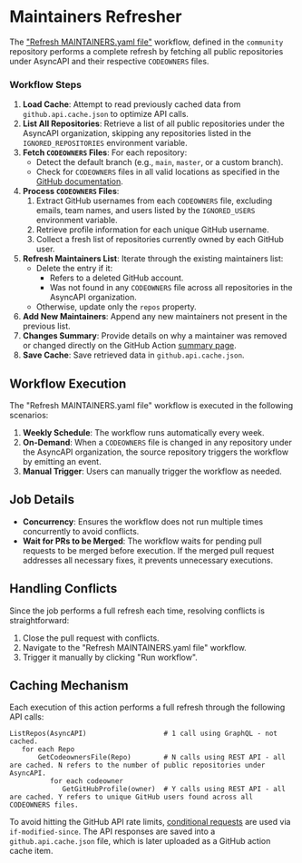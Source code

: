 # Maintainers Refresher

The ["Refresh MAINTAINERS.yaml file"](../../refresh-maintainers.yaml) workflow, defined in the `community` repository performs a complete refresh by fetching all public repositories under AsyncAPI and their respective `CODEOWNERS` files.

### Workflow Steps

1. **Load Cache**: Attempt to read previously cached data from `github.api.cache.json` to optimize API calls.
2. **List All Repositories**: Retrieve a list of all public repositories under the AsyncAPI organization, skipping any repositories listed in the `IGNORED_REPOSITORIES` environment variable.
3. **Fetch `CODEOWNERS` Files**: For each repository:
   - Detect the default branch (e.g., `main`, `master`, or a custom branch).
   - Check for `CODEOWNERS` files in all valid locations as specified in the [GitHub documentation](https://docs.github.com/en/repositories/managing-your-repositorys-settings-and-features/customizing-your-repository/about-code-owners#codeowners-file-location).
4. **Process `CODEOWNERS` Files**:
   1. Extract GitHub usernames from each `CODEOWNERS` file, excluding emails, team names, and users listed by the `IGNORED_USERS` environment variable.
   2. Retrieve profile information for each unique GitHub username.
   3. Collect a fresh list of repositories currently owned by each GitHub user.
5. **Refresh Maintainers List**: Iterate through the existing maintainers list:
   - Delete the entry if it:
      - Refers to a deleted GitHub account.
      - Was not found in any `CODEOWNERS` file across all repositories in the AsyncAPI organization.
   - Otherwise, update only the `repos` property.
6. **Add New Maintainers**: Append any new maintainers not present in the previous list.
7. **Changes Summary**: Provide details on why a maintainer was removed or changed directly on the GitHub Action [summary page](https://github.blog/2022-05-09-supercharging-github-actions-with-job-summaries/).
8. **Save Cache**: Save retrieved data in `github.api.cache.json`.

## Workflow Execution

The "Refresh MAINTAINERS.yaml file" workflow is executed in the following scenarios:
1. **Weekly Schedule**: The workflow runs automatically every week.
2. **On-Demand**: When a `CODEOWNERS` file is changed in any repository under the AsyncAPI organization, the source repository triggers the workflow by emitting an event.
3. **Manual Trigger**: Users can manually trigger the workflow as needed.

## Job Details

- **Concurrency**: Ensures the workflow does not run multiple times concurrently to avoid conflicts.
- **Wait for PRs to be Merged**: The workflow waits for pending pull requests to be merged before execution. If the merged pull request addresses all necessary fixes, it prevents unnecessary executions.

## Handling Conflicts

Since the job performs a full refresh each time, resolving conflicts is straightforward:

1. Close the pull request with conflicts.
2. Navigate to the "Refresh MAINTAINERS.yaml file" workflow.
3. Trigger it manually by clicking "Run workflow".

## Caching Mechanism

Each execution of this action performs a full refresh through the following API calls:

```
ListRepos(AsyncAPI)                   # 1 call using GraphQL - not cached.
   for each Repo                     
       GetCodeownersFile(Repo)        # N calls using REST API - all are cached. N refers to the number of public repositories under AsyncAPI.
          for each codeowner
             GetGitHubProfile(owner)  # Y calls using REST API - all are cached. Y refers to unique GitHub users found across all CODEOWNERS files.
```

To avoid hitting the GitHub API rate limits, [conditional requests](https://docs.github.com/en/rest/using-the-rest-api/best-practices-for-using-the-rest-api?apiVersion=2022-11-28#use-conditional-requests-if-appropriate) are used via `if-modified-since`. The API responses are saved into a `github.api.cache.json` file, which is later uploaded as a GitHub action cache item.
